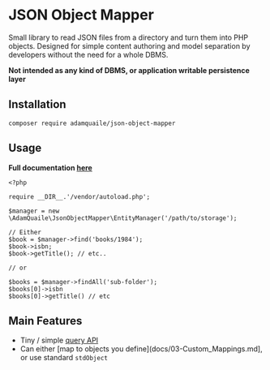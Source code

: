 # JSON Object Mapper

Small library to read JSON files from a directory and turn them into PHP objects. Designed for simple content authoring and model separation by developers without the need for a whole DBMS.

**Not intended as any kind of DBMS, or application writable persistence layer**

## Installation

    composer require adamquaile/json-object-mapper

## Usage

**Full documentation [here](docs)**

    <?php

    require __DIR__.'/vendor/autoload.php';

    $manager = new \AdamQuaile\JsonObjectMapper\EntityManager('/path/to/storage');

    // Either
    $book = $manager->find('books/1984');
    $book->isbn;
    $book->getTitle(); // etc..

    // or

    $books = $manager->findAll('sub-folder');
    $books[0]->isbn
    $books[0]->getTitle() // etc

## Main Features

 - Tiny / simple [query API](docs/02-Querying.md)
 - Can either [map to objects you define](docs/03-Custom_Mappings.md], or use standard `stdObject`


